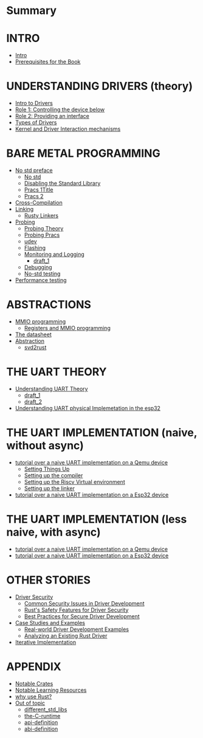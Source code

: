 # Summary

# INTRO
- [Intro](./intro/intro.md)
- [Prerequisites for the Book](./intro/prerequisites.md) 


# UNDERSTANDING DRIVERS (theory)
- [Intro to Drivers](./understanding_drivers/understanding_drivers.md)
- [Role 1: Controlling the device below](./understanding_drivers/controlling_the_device_below.md)
- [Role 2: Providing an interface](./understanding_drivers/providing_an_interface.md)
- [Types of Drivers](./understanding_drivers/types_of_drivers.md)
- [Kernel and Driver Interaction mechanisms]()


# BARE METAL PROGRAMMING
- [No std preface](./bare_metal/the_no_std_preface.md)
  - [No std](./bare_metal/no_std/the_no_std_intro.md)
  - [Disabling the Standard Library](./bare_metal/no_std/removing_std_lib.md)
  - [Pracs 1](./bare_metal/no_std/pracs_1.md)[Title](<../../../CSC-416-4TH/main_site/Documentation_books/Developer Documentation/src/writing_a_bare_metal_rust_executable.md>)
  - [Pracs 2](./bare_metal/no_std/pracs_2.md)
- [Cross-Compilation](./bare_metal/cross_compilation/cross_compilation.md)
- [Linking](./bare_metal/linking/linking.md)
  - [Rusty Linkers](./bare_metal/linking/rusty_linkers.md)
- [Probing](./bare_metal/probing/probing_preface.md)
  - [Probing Theory](./bare_metal/probing/probing_theory_1.md)
  - [Probing Pracs](./bare_metal/probing/pracs.md)
   - [udev](./bare_metal/probing/udev.md)
   - [Flashing](./bare_metal/probing/flashing.md)
   - [Monitoring and Logging](./bare_metal/probing/logging_and_monitoring/monitoring_1.md)
     - [draft_1](./bare_metal/probing/logging_and_monitoring/monitoring_2.md)
   - [Debugging]()
  - [No-std testing]()
- [Performance testing]()


# ABSTRACTIONS
- [MMIO programming]()
  - [Registers and MMIO programming](./registers_and_mmio_programming.md)
- [The datasheet](./knowing_your_hardware.md)
- [Abstraction]()
  - [svd2rust](./svd2rust.md)


# THE UART THEORY
- [Understanding UART Theory]()
  - [draft_1](./uart_theory/draft_1.md)
  - [draft_2](./uart_theory/draft_2.md)
- [Understanding UART physical Implemetation in the esp32]()

# THE UART IMPLEMENTATION (naive, without async)
- [tutorial over a naive UART implementation on a Qemu device](./uart_implementations/on_qemu/intro.md)
  - [Setting Things Up](./uart_implementations/on_qemu/setting_things_up.md)
  - [Setting up the compiler](./uart_implementations/on_qemu/setting_up_the_compiler.md)
  - [Setting up the Riscv Virtual environment](./uart_implementations/on_qemu/setting_up_qemu.md)
  - [Setting up the linker](./uart_implementations/on_qemu/setting_up_LLD_linker.md)
- [tutorial over a naive UART implementation on a Esp32 device]()


# THE UART IMPLEMENTATION (less naive, with async)
- [tutorial over a naive UART implementation on a Qemu device]()
- [tutorial over a naive UART implementation on a Esp32 device]()


# OTHER STORIES
- [Driver Security]()
  - [Common Security Issues in Driver Development]()
  - [Rust's Safety Features for Driver Security]()
  - [Best Practices for Secure Driver Development]()
- [Case Studies and Examples]()
  - [Real-world Driver Development Examples]()
  - [Analyzing an Existing Rust Driver]()
- [Iterative Implementation]()

# APPENDIX
- [Notable Crates](./notable_crates.md)
- [Notable Learning Resources]()
- [why use Rust?](./why_embedded_rust.md)
- [Out of topic]()
  - [different_std_libs](./misc/different_std_libs.md)
  - [the-C-runtime](./misc/the_C_runtime.md)
  - [api-definition](./misc/API.md)
  - [abi-definition](./misc/abi.md)
